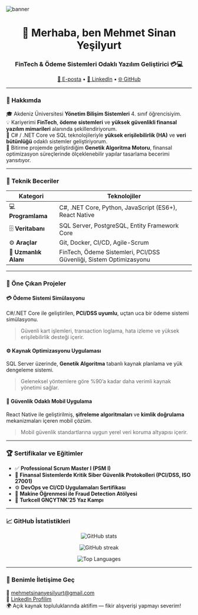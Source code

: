 ![banner](https://raw.githubusercontent.com/mehmetsinanyesilyurt/mehmetsinanyesilyurt/main/banner_mehmetsinanyesilyurt.gif)

<!-- Mehmet Sinan Yeşilyurt - GitHub Profile README -->

<h1 align="center">👋 Merhaba, ben Mehmet Sinan Yeşilyurt</h1>
<h3 align="center">FinTech & Ödeme Sistemleri Odaklı Yazılım Geliştirici 💳💻</h3>

<p align="center">
  <a href="mailto:mehmetsinanyesilyurt@gmail.com">📧 E-posta</a> •
  <a href="https://www.linkedin.com/in/mehmet-sinan-ye%C5%9Filyurt-8971b821a/">💼 LinkedIn</a> •
  <a href="https://github.com/mehmetsinanyesilyurt">🌐 GitHub</a>
</p>

---

### 🚀 Hakkımda
🎓 Akdeniz Üniversitesi **Yönetim Bilişim Sistemleri** 4. sınıf öğrencisiyim.  
💡 Kariyerimi **FinTech**, **ödeme sistemleri** ve **yüksek güvenlikli finansal yazılım mimarileri** alanında şekillendiriyorum.  
🔬 C# / .NET Core ve SQL teknolojileriyle **yüksek erişilebilirlik (HA)** ve **veri bütünlüğü** odaklı sistemler geliştiriyorum.  
🧠 Bitirme projemde geliştirdiğim **Genetik Algoritma Motoru**, finansal optimizasyon süreçlerinde ölçeklenebilir yapılar tasarlama becerimi yansıtıyor.  

---

### 🧰 Teknik Beceriler
| Kategori | Teknolojiler |
|-----------|---------------|
| 💻 **Programlama** | C#, .NET Core, Python, JavaScript (ES6+), React Native |
| 🗄️ **Veritabanı** | SQL Server, PostgreSQL, Entity Framework Core |
| ⚙️ **Araçlar** | Git, Docker, CI/CD, Agile-Scrum |
| 🔐 **Uzmanlık Alanı** | FinTech, Ödeme Sistemleri, PCI/DSS Güvenliği, Sistem Optimizasyonu |

---

### 🧩 Öne Çıkan Projeler
#### 💳 Ödeme Sistemi Simülasyonu
C#/.NET Core ile geliştirilen, **PCI/DSS uyumlu**, uçtan uca bir ödeme sistemi simülasyonu.  
> Güvenli kart işlemleri, transaction loglama, hata izleme ve yüksek erişilebilirlik desteği içerir.

#### ⚙️ Kaynak Optimizasyonu Uygulaması
SQL Server üzerinde, **Genetik Algoritma** tabanlı kaynak planlama ve yük dengeleme sistemi.  
> Geleneksel yöntemlere göre %90’a kadar daha verimli kaynak yönetimi sağlar.

#### 📱 Güvenlik Odaklı Mobil Uygulama
React Native ile geliştirilmiş, **şifreleme algoritmaları** ve **kimlik doğrulama** mekanizmaları içeren mobil çözüm.  
> Mobil güvenlik standartlarına uygun yerel veri koruma altyapısı içerir.

---

### 🏆 Sertifikalar ve Eğitimler
- ✅ **Professional Scrum Master I (PSM I)**  
- 🔐 **Finansal Sistemlerde Kritik Siber Güvenlik Protokolleri (PCI/DSS, ISO 27001)**  
- ⚙️ **DevOps ve CI/CD Uygulamaları Sertifikası**  
- 🤖 **Makine Öğrenmesi ile Fraud Detection Atölyesi**  
- 🚀 **Turkcell GNÇYTNK’25 Yaz Kampı**  

---

### 📈 GitHub İstatistikleri
<p align="center">
  <img src="https://github-readme-stats.vercel.app/api?username=mehmetsinanyesilyurt&show_icons=true&theme=tokyonight" alt="GitHub stats" />
</p>
<p align="center">
  <img src="https://github-readme-streak-stats.herokuapp.com/?user=mehmetsinanyesilyurt&theme=tokyonight" alt="GitHub streak" />
</p>
<p align="center">
  <img src="https://github-readme-stats.vercel.app/api/top-langs/?username=mehmetsinanyesilyurt&layout=compact&theme=tokyonight" alt="Top Languages" />
</p>

---

### 💬 Benimle İletişime Geç
📧 [mehmetsinanyesilyurt@gmail.com](mailto:mehmetsinanyesilyurt@gmail.com)  
💼 [LinkedIn Profilim](https://www.linkedin.com/in/mehmet-sinan-ye%C5%9Filyurt-8971b821a/)  
🌍 Açık kaynak topluluklarında aktifim — fikir alışverişi yapmayı severim!
